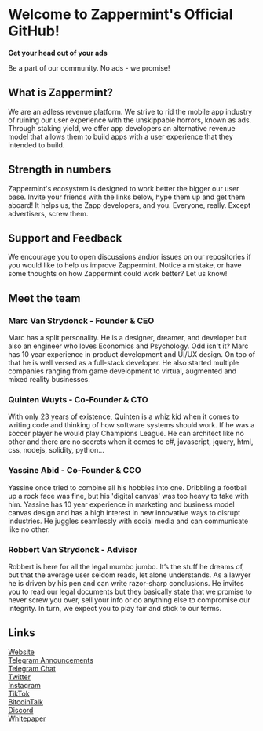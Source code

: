 <h1>Welcome to Zappermint's Official GitHub!</h1>
<b>Get your head out of your ads</b>

Be a part of our community. No ads - we promise!

<h2>What is Zappermint?</h2>
We are an adless revenue platform. We strive to rid the mobile app industry of ruining our user experience with the unskippable horrors, known as ads.
Through staking yield, we offer app developers an alternative revenue model that allows them to build apps with a user experience that they intended to build.

<h2>Strength in numbers</h2>
Zappermint's ecosystem is designed to work better the bigger our user base. Invite your friends with the links below, hype them up and get them aboard!
It helps us, the Zapp developers, and you. Everyone, really. Except advertisers, screw them.

<h2>Support and Feedback</h2>
We encourage you to open discussions and/or issues on our repositories if you would like to help us improve Zappermint. Notice a mistake, or have some thoughts on how Zappermint could work better? Let us know!

<h2>Meet the team</h2>
<h3>Marc Van Strydonck - Founder & CEO</h3>
Marc has a split personality. He is a designer, dreamer, and developer but also an engineer who loves Economics and Psychology. Odd isn't it? Marc has 10 year experience in product development and UI/UX design. On top of that he is well versed as a full-stack developer. He also started multiple companies ranging from game development to virtual, augmented and mixed reality businesses.
<h3>Quinten Wuyts - Co-Founder & CTO</h3>
With only 23 years of existence, Quinten is a whiz kid when it comes to writing code and thinking of how software systems should work. If he was a soccer player he would play Champions League. He can architect like no other and there are no secrets when it comes to c#, javascript, jquery, html, css, nodejs, solidity, python...
<h3>Yassine Abid - Co-Founder & CCO</h3>
Yassine once tried to combine all his hobbies into one. Dribbling a football up a rock face was fine, but his 'digital canvas' was too heavy to take with him. Yassine has 10 year experience in marketing and business model canvas design and has a high interest in new innovative ways to disrupt industries. He juggles seamlessly with social media and can communicate like no other.
<h3>Robbert Van Strydonck - Advisor</h3>
Robbert is here for all the legal mumbo jumbo. It’s the stuff he dreams of, but that the average user seldom reads, let alone understands. As a lawyer he is driven by his pen and can write razor-sharp conclusions. He invites you to read our legal documents but they basically state that we promise to never screw you over, sell your info or do anything else to compromise our integrity. In turn, we expect you to play fair and stick to our terms.

<h2>Links</h2>
<a href="https://zappermint.com">Website</a><br/>
<a href="https://t.me/ZappermintApp">Telegram Announcements</a><br/>
<a href="https://t.me/Zappermint">Telegram Chat</a><br/>
<a href="https://twitter.com/ZappermintApp">Twitter</a><br/>
<a href="https://www.instagram.com/zappermintapp">Instagram</a><br/>
<a href="https://www.tiktok.com/@zappermintapp">TikTok</a><br/>
<a href="https://bitcointalk.org/index.php?topic=5300218">BitcoinTalk</a><br/>
<a href="https://discord.gg/4R28ZVQgVk">Discord</a><br/>
<a href="https://cdn.zappermint.com/pdf/Zappermint-Whitepaper-v1.pdf">Whitepaper</a>
